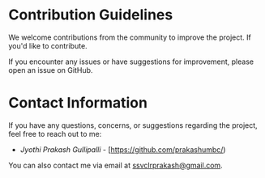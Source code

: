 # Contribution Guidelines

We welcome contributions from the community to improve the project. If you'd like to contribute.

If you encounter any issues or have suggestions for improvement, please open an issue on GitHub.

# Contact Information

If you have any questions, concerns, or suggestions regarding the project, feel free to reach out to me:

- *Jyothi Prakash Gullipalli* - [https://github.com/prakashumbc/)

You can also contact me via email at [ssvclrprakash@gmail.com](mailto:ssvclrprakash@gmail.com).
